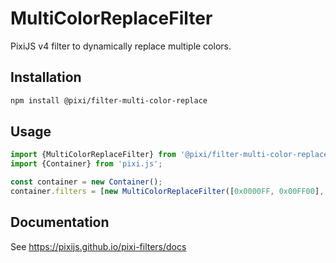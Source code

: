 # MultiColorReplaceFilter

PixiJS v4 filter to dynamically replace multiple colors.

## Installation

```bash
npm install @pixi/filter-multi-color-replace
```

## Usage

```js
import {MultiColorReplaceFilter} from '@pixi/filter-multi-color-replace';
import {Container} from 'pixi.js';

const container = new Container();
container.filters = [new MultiColorReplaceFilter([0x0000FF, 0x00FF00], [0xFF0000, 0xFFFF00], 0.2)];
```

## Documentation

See https://pixijs.github.io/pixi-filters/docs
